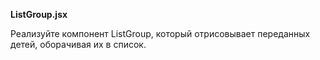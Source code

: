 **ListGroup.jsx**

Реализуйте компонент ListGroup, который отрисовывает переданных детей, оборачивая их в список.
